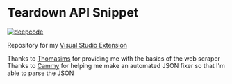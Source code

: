 # Teardown API Snippet

[![deepcode](https://www.deepcode.ai/api/gh/badge?key=eyJhbGciOiJIUzI1NiIsInR5cCI6IkpXVCJ9.eyJwbGF0Zm9ybTEiOiJnaCIsIm93bmVyMSI6InZ1bGNhbi1kZXYiLCJyZXBvMSI6InRlYXJkb3duLXNuaXBwZXRzIiwiaW5jbHVkZUxpbnQiOmZhbHNlLCJhdXRob3JJZCI6Mjg2MjcsImlhdCI6MTYxNzA1MDY4Mn0.78oCcAi7rAhMn_kNPfIBW7cj7zp05yiR3pqpPcrPLWQ)](https://www.deepcode.ai/app/gh/vulcan-dev/teardown-snippets/_/dashboard?utm_content=gh%2Fvulcan-dev%2Fteardown-snippets)

Repository for my [Visual Studio Extension](https://marketplace.visualstudio.com/items?itemName=vulcan-dev.teardown-api-snippet)

Thanks to [Thomasims](https://github.com/Thomasims) for providing me with the basics of the web scraper  
Thanks to [Cammy](https://github.com/camprevail) for helping me make an automated JSON fixer so that I'm able to parse the JSON